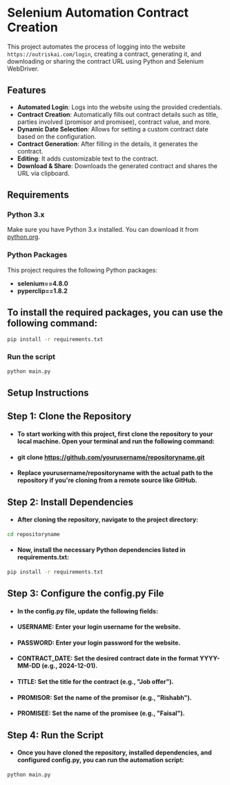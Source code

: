 # Selenium Automation Contract Creation

This project automates the process of logging into the website `https://outriskai.com/login`, creating a contract, generating it, and downloading or sharing the contract URL using Python and Selenium WebDriver.

## Features

- **Automated Login**: Logs into the website using the provided credentials.
- **Contract Creation**: Automatically fills out contract details such as title, parties involved (promisor and promisee), contract value, and more.
- **Dynamic Date Selection**: Allows for setting a custom contract date based on the configuration.
- **Contract Generation**: After filling in the details, it generates the contract.
- **Editing**: It adds customizable text to the contract.
- **Download & Share**: Downloads the generated contract and shares the URL via clipboard.

## Requirements

### Python 3.x
Make sure you have Python 3.x installed. You can download it from [python.org](https://www.python.org/downloads/).

### Python Packages
This project requires the following Python packages:

- **selenium==4.8.0**
- **pyperclip==1.8.2**

## To install the required packages, you can use the following command:

```bash
pip install -r requirements.txt
```
### Run the script
```bash
python main.py
```

## Setup Instructions

## Step 1: Clone the Repository

- #### To start working with this project, first clone the repository to your local machine. Open your terminal and run the following command:

- #### git clone https://github.com/yourusername/repositoryname.git
- #### Replace yourusername/repositoryname with the actual path to the repository if you're cloning from a remote source like GitHub.


## Step 2: Install Dependencies

- #### After cloning the repository, navigate to the project directory:

```bash
cd repositoryname
```

- #### Now, install the necessary Python dependencies listed in requirements.txt:

```bash
pip install -r requirements.txt
```

## Step 3: Configure the config.py File

- #### In the config.py file, update the following fields:

- #### USERNAME: Enter your login username for the website.
- #### PASSWORD: Enter your login password for the website.
- #### CONTRACT_DATE: Set the desired contract date in the format YYYY-MM-DD (e.g., 2024-12-01).
- #### TITLE: Set the title for the contract (e.g., "Job offer").
- #### PROMISOR: Set the name of the promisor (e.g., "Rishabh").
- #### PROMISEE: Set the name of the promisee (e.g., "Faisal").



## Step 4: Run the Script

- #### Once you have cloned the repository, installed dependencies, and configured config.py, you can run the automation script:
```bash
python main.py
```